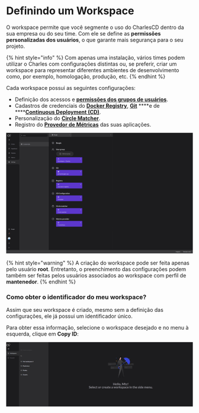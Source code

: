 # Definindo um Workspace

O workspace permite que você segmente o uso do CharlesCD dentro da sua empresa ou do seu time. Com ele se define as **permissões personalizadas dos usuários**, o que garante mais segurança para o seu projeto.

{% hint style="info" %}
Com apenas uma instalação, vários times podem utilizar o Charles com configurações distintas ou, se preferir, criar um workspace para representar diferentes ambientes de desenvolvimento como, por exemplo, homologação, produção, etc. 
{% endhint %}

Cada workspace possui as seguintes configurações:

* Definição dos acessos e [**permissões dos grupos de usuários**](../../referencia/grupos-de-usuarios.md).
* Cadastros de credenciais do [**Docker Registry**](https://docs.charlescd.io/primeiros-passos/definindo-workspace/docker-registry), [**Git**](https://docs.charlescd.io/primeiros-passos/definindo-workspace/github) ****e de ****[**Continuous Deployment \(CD\)**](https://docs.charlescd.io/referencia/configuracao-cd).
* Personalização do [**Circle Matcher**](https://docs.charlescd.io/referencia/circle-matcher).
* Registro do [**Provedor de Métricas**](https://docs.charlescd.io/referencia/metricas/provedor-metrica) das suas aplicações.

![Tela de workspace](../../.gitbook/assets/settings_-_workspace_-_11.4_-_add_group_permissions2x.png)

{% hint style="warning" %}
A criação do workspace pode ser feita apenas pelo usuário **root**. Entretanto, o preenchimento das configurações podem também ser feitas pelos usuários associados ao workspace com perfil de **mantenedor**.
{% endhint %}

### Como obter o identificador do meu workspace?

Assim que seu workspace é criado, mesmo sem a definição das configurações, ele já possui um identificador único. 

Para obter essa informação, selecione o workspace desejado e no menu à esquerda, clique em **Copy ID**:

![](../../.gitbook/assets/workspaceid.gif)

